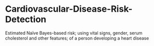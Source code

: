 # Cardiovascular-Disease-Risk-Detection
Estimated Naïve Bayes-based risk; using vital signs, gender, serum cholesterol and other features; of a person developing a heart disease
